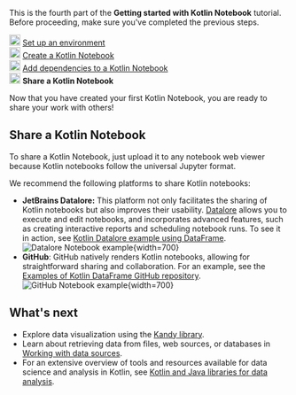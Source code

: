 [//]: # (title: 分享 Kotlin Notebook)

<microformat>
   <p>This is the fourth part of the <strong>Getting started with Kotlin Notebook</strong> tutorial. Before proceeding, make sure you've completed the previous steps.</p>
   <p><img src="icon-1-done.svg" width="20" alt="First step"/> <a href="kotlin-notebook-set-up-env.md">Set up an environment</a><br/>
      <img src="icon-2-done.svg" width="20" alt="Second step"/> <a href="kotlin-notebook-create.md">Create a Kotlin Notebook</a><br/>
      <img src="icon-3-done.svg" width="20" alt="Third step"/> <a href="kotlin-notebook-add-dependencies.md">Add dependencies to a Kotlin Notebook</a><br/>      
      <img src="icon-4.svg" width="20" alt="Fourth step"/> <strong>Share a Kotlin Notebook</strong><br/>
  </p>
</microformat>

Now that you have created your first Kotlin Notebook, you are ready to share your work with others! 

## Share a Kotlin Notebook

To share a Kotlin Notebook, just upload it to any notebook web viewer because Kotlin notebooks follow the 
universal Jupyter format.

We recommend the following platforms to share Kotlin notebooks:

* **JetBrains Datalore:** This platform not only facilitates the sharing of Kotlin notebooks but also improves their usability.
  [Datalore](https://datalore.jetbrains.com/) allows you to execute and edit notebooks, and incorporates advanced features, such as creating interactive
  reports and scheduling notebook runs. To see it in action, see [Kotlin Datalore example using DataFrame](https://datalore.jetbrains.com/report/static/KQKedA4jDrKu63O53gEN0z/B5YeMMONSAR78FgKQ9yJyW).
  ![Datalore Notebook example](datalore-example.png){width=700}
* **GitHub**: GitHub natively renders Kotlin notebooks, allowing for straightforward sharing and collaboration.
  For an example, see the [Examples of Kotlin DataFrame GitHub repository](https://github.com/Kotlin/dataframe/blob/master/examples/notebooks/titanic/Titanic.ipynb).
  ![GitHub Notebook example](github-notebook.png){width=700}

## What's next

* Explore data visualization using the [Kandy library](data-analysis-visualization.md).
* Learn about retrieving data from files, web sources, or databases in [Working with data sources](data-analysis-work-with-data-sources.md).
* For an extensive overview of tools and resources available for data science and analysis in Kotlin, see [Kotlin and Java libraries for data analysis](data-analysis-libraries.md).